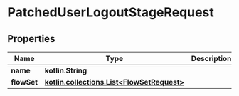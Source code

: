 
# PatchedUserLogoutStageRequest

## Properties
Name | Type | Description | Notes
------------ | ------------- | ------------- | -------------
**name** | **kotlin.String** |  |  [optional]
**flowSet** | [**kotlin.collections.List&lt;FlowSetRequest&gt;**](FlowSetRequest.md) |  |  [optional]



